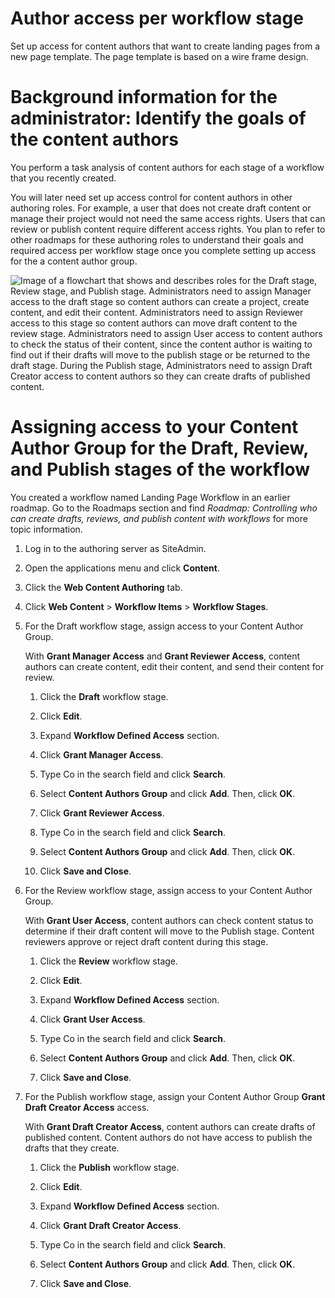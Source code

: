 # Author access per workflow stage

Set up access for content authors that want to create landing pages from a new page template. The page template is based on a wire frame design.


# Background information for the administrator: Identify the goals of the content authors

You perform a task analysis of content authors for each stage of a workflow that you recently created.

You will later need set up access control for content authors in other authoring roles. For example, a user that does not create draft content or manage their project would not need the same access rights. Users that can review or publish content require different access rights. You plan to refer to other roadmaps for these authoring roles to understand their goals and required access per workflow stage once you complete setting up access for the a content author group.

![Image of a flowchart that shows and describes roles for the Draft stage, Review stage, and Publish stage. Administrators need to assign Manager access to the draft stage so content authors can create a project, create content, and edit their content. Administrators need to assign Reviewer access to this stage so content authors can move draft content to the review stage. Administrators need to assign User access to content authors to check the status of their content, since the content author is waiting to find out if their drafts will move to the publish stage or be returned to the draft stage. During the Publish stage, Administrators need to assign Draft Creator access to content authors so they can create drafts of published content.](../images/rm-workflow-author.jpg)

# Assigning access to your Content Author Group for the Draft, Review, and Publish stages of the workflow

You created a workflow named Landing Page Workflow in an earlier roadmap. Go to the Roadmaps section and find *Roadmap: Controlling who can create drafts, reviews, and publish content with workflows* for more topic information.

1.  Log in to the authoring server as SiteAdmin.

2.  Open the applications menu and click **Content**.

3.  Click the **Web Content Authoring** tab.

4.  Click **Web Content** \> **Workflow Items** \> **Workflow Stages**.

5.  For the Draft workflow stage, assign access to your Content Author Group.

    With **Grant Manager Access** and **Grant Reviewer Access**, content authors can create content, edit their content, and send their content for review.

    1.  Click the **Draft** workflow stage.

    2.  Click **Edit**.

    3.  Expand **Workflow Defined Access** section.

    4.  Click **Grant Manager Access**.

    5.  Type Co in the search field and click **Search**.

    6.  Select **Content Authors Group** and click **Add**. Then, click **OK**.

    7.  Click **Grant Reviewer Access**.

    8.  Type Co in the search field and click **Search**.

    9.  Select **Content Authors Group** and click **Add**. Then, click **OK**.

    10. Click **Save and Close**.

6.  For the Review workflow stage, assign access to your Content Author Group.

    With **Grant User Access**, content authors can check content status to determine if their draft content will move to the Publish stage. Content reviewers approve or reject draft content during this stage.

    1.  Click the **Review** workflow stage.

    2.  Click **Edit**.

    3.  Expand **Workflow Defined Access** section.

    4.  Click **Grant User Access**.

    5.  Type Co in the search field and click **Search**.

    6.  Select **Content Authors Group** and click **Add**. Then, click **OK**.

    7.  Click **Save and Close**.

7.  For the Publish workflow stage, assign your Content Author Group **Grant Draft Creator Access** access.

    With **Grant Draft Creator Access**, content authors can create drafts of published content. Content authors do not have access to publish the drafts that they create.

    1.  Click the **Publish** workflow stage.

    2.  Click **Edit**.

    3.  Expand **Workflow Defined Access** section.

    4.  Click **Grant Draft Creator Access**.

    5.  Type Co in the search field and click **Search**.

    6.  Select **Content Authors Group** and click **Add**. Then, click **OK**.

    7.  Click **Save and Close**.


